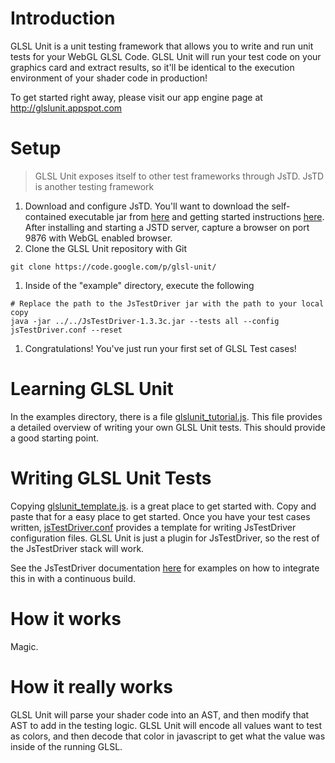 # Introduction #

GLSL Unit is a unit testing framework that allows you to write and run unit tests for your WebGL GLSL Code.  GLSL Unit will run your test code on your graphics card and extract results, so it'll be identical to the execution environment of your shader code in production!

To get started right away, please visit our app engine page at http://glslunit.appspot.com

# Setup #

> GLSL Unit exposes itself to other test frameworks through JsTD.  JsTD is another testing framework

  1. Download and configure JsTD.  You'll want to download the self-contained executable jar from [here](http://code.google.com/p/js-test-driver/downloads/list) and getting started instructions [here](http://code.google.com/p/js-test-driver/wiki/GettingStarted).  After installing and starting a JSTD server, capture a browser on port 9876 with WebGL enabled browser.
  1. Clone the GLSL Unit repository with Git
```
git clone https://code.google.com/p/glsl-unit/
```
  1. Inside of the "example" directory, execute the following
```
# Replace the path to the JsTestDriver jar with the path to your local copy
java -jar ../../JsTestDriver-1.3.3c.jar --tests all --config jsTestDriver.conf --reset
```
  1. Congratulations!  You've just run your first set of GLSL Test cases!

# Learning GLSL Unit #

In the examples directory, there is a file [glslunit\_tutorial.js](http://code.google.com/p/glsl-unit/source/browse/example/glslunit_tutorial.js).  This file provides a detailed overview of writing your own GLSL Unit tests.  This should provide a good starting point.

# Writing GLSL Unit Tests #

Copying  [glslunit\_template.js](http://code.google.com/p/glsl-unit/source/browse/example/glslunit_template.js). is a great place to get started with.  Copy and paste that for a easy place to get started.  Once you have your test cases written, [jsTestDriver.conf](http://code.google.com/p/glsl-unit/source/browse/example/jsTestDriver.conf) provides a template for writing JsTestDriver configuration files.  GLSL Unit is just a plugin for JsTestDriver, so the rest of the JsTestDriver stack will work.

See the JsTestDriver documentation [here](http://code.google.com/p/js-test-driver/wiki/ContinuousBuild) for examples on how to integrate this in with a continuous build.

# How it works #

Magic.

# How it really works #

GLSL Unit will parse your shader code into an AST, and then modify that AST to add in the testing logic.  GLSL Unit will encode all values want to test as colors, and then decode that color in javascript to get what the value was inside of the running GLSL.